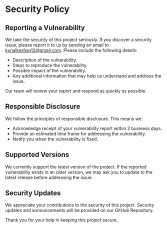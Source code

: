 # Security Policy

## Reporting a Vulnerability

We take the security of this project seriously. If you discover a security issue, please report it to us by sending an email to [kunalkeshan12@gmail.com](mailto:kunalkeshan12@gmail.com). Please include the following details:

- Description of the vulnerability.
- Steps to reproduce the vulnerability.
- Possible impact of the vulnerability.
- Any additional information that may help us understand and address the issue.

Our team will review your report and respond as quickly as possible.

## Responsible Disclosure

We follow the principles of responsible disclosure. This means we:

- Acknowledge receipt of your vulnerability report within 2 business days.
- Provide an estimated time frame for addressing the vulnerability.
- Notify you when the vulnerability is fixed.

## Supported Versions

We currently support the latest version of the project. If the reported vulnerability exists in an older version, we may ask you to update to the latest release before addressing the issue.

## Security Updates

We appreciate your contributions to the security of this project. Security updates and announcements will be provided on our GitHub Repository.

Thank you for your help in keeping this project secure.

